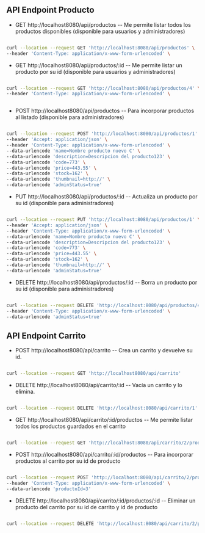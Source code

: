 
## API Endpoint Producto
* GET http://localhost8080/api/productos -- Me permite listar todos los productos disponibles (disponible para usuarios y administradores)

```bash

curl --location --request GET 'http://localhost:8080/api/productos' \
--header 'Content-Type: application/x-www-form-urlencoded' \


```

* GET http://localhost8080/api/productos/:id --  Me permite listar un producto por su id (disponible para usuarios y administradores)
```bash

curl --location --request GET 'http://localhost:8080/api/productos/4' \
--header 'Content-Type: application/x-www-form-urlencoded' \



```


* POST http://localhost8080/api/productos -- Para incorporar productos al listado (disponible para administradores)

```bash

curl --location --request POST 'http://localhost:8080/api/productos/1' \
--header 'Accept: application/json' \
--header 'Content-Type: application/x-www-form-urlencoded' \
--data-urlencode 'name=Nombre producto nuevo C' \
--data-urlencode 'description=Descripcion del producto123' \
--data-urlencode 'code=773' \
--data-urlencode 'price=443.55' \
--data-urlencode 'stock=162' \
--data-urlencode 'thumbnail=http://' \
--data-urlencode 'adminStatus=true'


```

* PUT http://localhost8080/api/productos/:id -- Actualiza un producto por su id (disponible para administradores)

```bash

curl --location --request PUT 'http://localhost:8080/api/productos/1' \
--header 'Accept: application/json' \
--header 'Content-Type: application/x-www-form-urlencoded' \
--data-urlencode 'name=Nombre producto nuevo C' \
--data-urlencode 'description=Descripcion del producto123' \
--data-urlencode 'code=773' \
--data-urlencode 'price=443.55' \
--data-urlencode 'stock=162' \
--data-urlencode 'thumbnail=http://' \
--data-urlencode 'adminStatus=true'


```
* DELETE http://localhost8080/api/productos/:id -- Borra un producto por su id (disponible para administradores)

```bash

curl --location --request DELETE 'http://localhost:8080/api/productos/4' \
--header 'Content-Type: application/x-www-form-urlencoded' \
--data-urlencode 'adminStatus=true'

```
## API Endpoint Carrito
*  POST http://localhost8080/api/carrito -- Crea un carrito y devuelve su id. 

```bash

curl --location --request GET 'http://localhost8080/api/carrito' 


```


*  DELETE http://localhost8080/api/carrito/:id -- Vacía un carrito y lo elimina.

```bash

curl --location --request DELETE 'http://localhost:8080/api/carrito/1'

```

*  GET http://localhost8080/api/carrito/:id/productos -- Me permite listar todos los productos guardados en el carrito

```bash

curl --location --request GET 'http://localhost:8080/api/carrito/2/productos'

```

*  POST http://localhost8080/api/carrito/:id/productos -- Para incorporar productos al carrito por su id de producto

```bash

curl --location --request POST 'http://localhost:8080/api/carrito/2/productos' \
--header 'Content-Type: application/x-www-form-urlencoded' \
--data-urlencode 'productoId=3'

```

*  DELETE http://localhost8080/api/carrito/:id/productos/:id -- Eliminar un producto del carrito por su id de carrito y id de producto

```bash

curl --location --request DELETE 'http://localhost:8080/api/carrito/2/productos/3'

```
